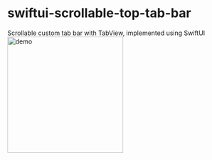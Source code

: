 # swiftui-scrollable-top-tab-bar
 Scrollable custom tab bar with TabView, implemented using SwiftUI
<img src=https://user-images.githubusercontent.com/77775845/118407054-e1fa9e80-b64c-11eb-997f-285bbe431726.gif width = "260" alt = "demo">
